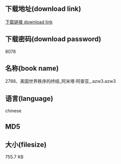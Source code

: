 ## 下载地址(download link)
[下载链接 download link](https://tutu365.netlify.app/?s=2788%E3%80%81%E7%BE%8E%E5%9B%BD%E4%B8%96%E7%95%8C%E7%A7%A9%E5%BA%8F%E7%9A%84%E7%BB%88%E7%BB%93_%E9%98%BF%E7%B1%B3%E5%A1%94%C2%B7%E9%98%BF%E6%9F%A5%E4%BA%9A_.azw3)

## 下载密码(download password)
8078

## 名称(book name)
2788、美国世界秩序的终结_阿米塔·阿查亚_.azw3.azw3

## 语言(language)
chinese

## MD5


## 大小(filesize)
755.7 KB
